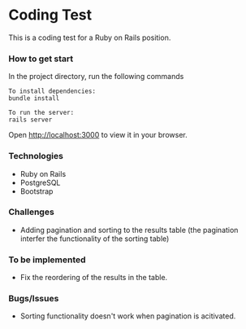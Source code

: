 # Coding Test

This is a coding test for a Ruby on Rails position.

### How to get start

In the project directory, run the following commands 
```
To install dependencies:
bundle install

To run the server:
rails server
```

Open [http://localhost:3000](http://localhost:3000) to view it in your browser.

### Technologies

- Ruby on Rails
- PostgreSQL
- Bootstrap


### Challenges
* Adding pagination and sorting to the results table (the pagination interfer the functionality of the sorting table)



### To be implemented
* Fix the reordering of the results in the table.

### Bugs/Issues
* Sorting functionality doesn't work when pagination is acitivated.

